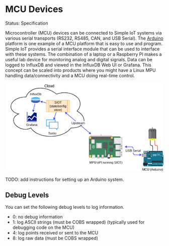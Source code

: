 # MCU Devices

Status: Specification

Microcontroller (MCU) devices can be connected to Simple IoT systems via various
serial transports (RS232, RS485, CAN, and USB Serial). The
[Arduino](https://www.arduino.cc/) platform is one example of a MCU platform
that is easy to use and program. Simple IoT provides a serial interface module
that can be used to interface with these systems. The combination of a laptop or
a Raspberry PI makes a useful lab device for monitoring analog and digital
signals. Data can be logged to InfluxDB and viewed in the InfluxDB Web UI or
Grafana. This concept can be scaled into products where you might have a Linux
MPU handling data/connectivity and a MCU doing real-time control.

![mcu](images/mcu.png)

TODO: add instructions for setting up an Arduino system.

## Debug Levels

You can set the following debug levels to log information.

- 0: no debug information
- 1: log ASCII strings (must be COBS wrapped) (typically used for debugging code
  on the MCU)
- 4: log points received or sent to the MCU
- 8: log raw data (must be COBS wrapped)
